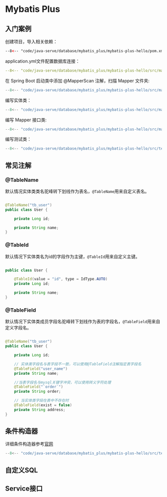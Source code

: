 # Mybatis Plus

## 入门案例

创建项目，导入相关依赖：

``` xml
--8<-- "code/java-serve/database/mybatis_plus/mybatis-plus-hello/pom.xml"
```

application.yml文件配置数据库连接：

``` yaml
--8<-- "code/java-serve/database/mybatis_plus/mybatis-plus-hello/src/main/resources/application.yml"
```

在 Spring Boot 启动类中添加 @MapperScan 注解，扫描 Mapper 文件夹:

``` java
--8<-- "code/java-serve/database/mybatis_plus/mybatis-plus-hello/src/main/java/com/luguosong/mybatisplushello/MybatisPlusHelloApplication.java"
```

编写实体类：

``` java
--8<-- "code/java-serve/database/mybatis_plus/mybatis-plus-hello/src/main/java/com/luguosong/mybatisplushello/entity/User.java"
```

编写 Mapper 接口类:

``` java
--8<-- "code/java-serve/database/mybatis_plus/mybatis-plus-hello/src/main/java/com/luguosong/mybatisplushello/mapper/UserMapper.java"
```

编写测试类：

``` java
--8<-- "code/java-serve/database/mybatis_plus/mybatis-plus-hello/src/test/java/com/luguosong/mybatisplushello/MybatisPlusHelloApplicationTests.java"
```

## 常见注解

### @TableName

默认情况实体类类名驼峰转下划线作为表名，`@TableName`用来自定义表名。

``` java

@TableName("tb_user")
public class User {

	private Long id;

	private String name;
}
```

### @TableId

默认情况下实体类名为id的字段作为主键，`@TableId`用来自定义主键。

``` java

public class User {

	@TableId(value = "id", type = IdType.AUTO)
	private Long id;

	private String name;
}
```

### @TableField

默认情况下实体类成员字段名驼峰转下划线作为表的字段名，`@TableField`用来自定义字段名。

``` java

@TableName("tb_user")
public class User {

	private Long id;

	// 实体类字段名与表字段不一致，可以使用@TableField注解指定表字段名
	@TableField("user_name")
	private String name;

	//当表字段名与mysql关键字冲突，可以使用转义字符处理
	@TableField("`order`")
	private String order;

	// 当实体类字段在表中不存在时
	@TableField(exist = false)
	private String address;
}
```

## 条件构造器

详细条件构造器参考[官网](https://baomidou.com/guides/wrapper/)

``` java title="WrapperTest.java"
--8<-- "code/java-serve/database/mybatis_plus/mybatis-plus-hello/src/test/java/com/luguosong/mybatisplushello/WrapperTest.java"
```

## 自定义SQL

## Service接口
